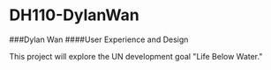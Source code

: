 # DH110-DylanWan

###Dylan Wan 
####User Experience and Design

This project will explore the UN development goal "Life Below Water." 
